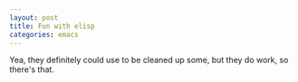 ```yaml
---
layout: post
title: Fun with elisp
categories: emacs
---
```


Yea, they definitely could use to be cleaned up some, but they do work, so there's that.

<script src="https://gist.github.com/2020147.js?file=post.el"></script>

